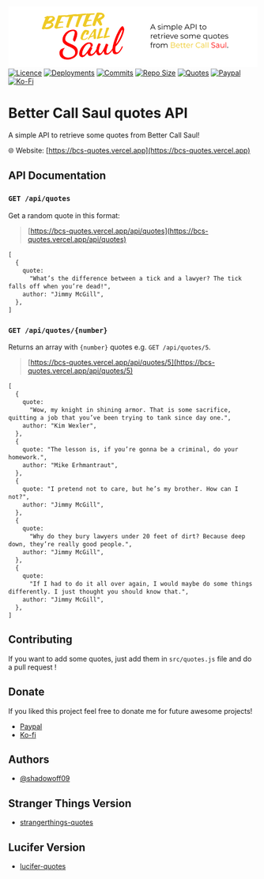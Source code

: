 ![](src/public/images/banner.png)</br>
[![Licence](https://img.shields.io/github/license/shadowoff09/bcs-quotes)](https://github.com/shadowoff09/bcs-quotes/blob/main/LICENSE)
[![Deployments](https://img.shields.io/github/deployments/shadowoff09/bcs-quotes/bcs-quotes)](https://github.com/shadowoff09/bcs-quotes)
[![Commits](https://img.shields.io/github/last-commit/shadowoff09/bcs-quotes)](https://github.com/shadowoff09/bcs-quotes/commits/main)
[![Repo Size](https://img.shields.io/github/repo-size/shadowoff09/bcs-quotes)](https://github.com/shadowoff09/bcs-quotes)
[![Quotes](https://img.shields.io/badge/quotes-49-blue)](https://github.com/shadowoff09/bcs-quotes/blob/main/quotes.js)
[![Paypal](https://img.shields.io/badge/Paypal-Donate-blue)](https://paypal.me/diogogaspar123)
[![Ko-Fi](https://img.shields.io/badge/Ko--Fi-Donate-ff69b4)](https://ko-fi.com/shadowoff09)

# Better Call Saul quotes API

A simple API to retrieve some quotes from Better Call Saul!

:globe_with_meridians: Website: [https://bcs-quotes.vercel.app](https://bcs-quotes.vercel.app)

## API Documentation

### `GET /api/quotes`

Get a random quote in this format:

> [https://bcs-quotes.vercel.app/api/quotes](https://bcs-quotes.vercel.app/api/quotes)

    [
      {
        quote:
          "What’s the difference between a tick and a lawyer? The tick falls off when you’re dead!",
        author: "Jimmy McGill",
      },
    ]

### `GET /api/quotes/{number}`

Returns an array with `{number}` quotes e.g. `GET /api/quotes/5`.

> [https://bcs-quotes.vercel.app/api/quotes/5](https://bcs-quotes.vercel.app/api/quotes/5)

    [
      {
        quote:
          "Wow, my knight in shining armor. That is some sacrifice, quitting a job that you’ve been trying to tank since day one.",
        author: "Kim Wexler",
      },
      {
        quote: "The lesson is, if you’re gonna be a criminal, do your homework.",
        author: "Mike Erhmantraut",
      },
      {
        quote: "I pretend not to care, but he’s my brother. How can I not?",
        author: "Jimmy McGill",
      },
      {
        quote:
          "Why do they bury lawyers under 20 feet of dirt? Because deep down, they’re really good people.",
        author: "Jimmy McGill",
      },
      {
        quote:
          "If I had to do it all over again, I would maybe do some things differently. I just thought you should know that.",
        author: "Jimmy McGill",
      },
    ]

## Contributing

If you want to add some quotes, just add them in `src/quotes.js` file and do a pull request !

## Donate

If you liked this project feel free to donate me for future awesome projects!</br>

- [Paypal](https://paypal.me/diogogaspar123)</br>
- [Ko-fi](https://ko-fi.com/shadowoff09)

## Authors

- [@shadowoff09](https://www.github.com/shadowoff09)

## Stranger Things Version

- [strangerthings-quotes](https://github.com/shadowoff09/strangerthings-quotes)

## Lucifer Version

- [lucifer-quotes](https://github.com/shadowoff09/lucifer-quotes)
